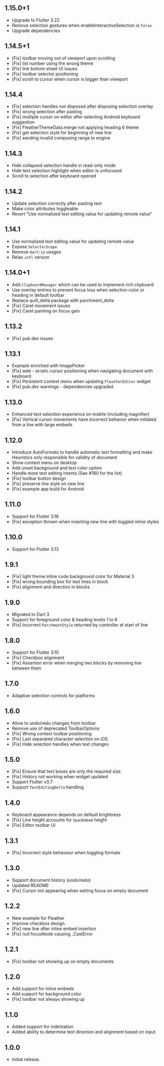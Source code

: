 ## 1.15.0+1

* Upgrade to Flutter 3.22
* Remove selection gestures when enableInteractiveSelection is `false`
* Upgrade dependencies

## 1.14.5+1

* [Fix] toolbar moving out of viewport upon scrolling
* [Fix] list number using the wrong theme
* [Fix] link bottom sheet UI issues
* [Fix] toolbar selector positioning
* [Fix] scroll to cursor when cursor is bigger than viewport

## 1.14.4

* [Fix] selection handles not disposed after disposing selection overlay
* [Fix] wrong selection after pasting
* [Fix] multiple cursor on editor after selecting Android keyboard suggestion  
* [Fix] FleatherThemeData.merge not applying heading 6 theme
* [Fix] get selection style for beginning of new line
* [Fix] sending invalid composing range to engine

## 1.14.3

* Hide collapsed selection handle in read-only mode
* Hide text selection highlight when editor is unfocused
* Scroll to selection after keyboard opened

## 1.14.2

* Update selection correctly after pasting text
* Make color attributes toggleable
* Revert "Use normalized text editing value for updating remote value"

## 1.14.1

* Use normalized text editing value for updating remote value
* Expose `SelectorScope`
* Remove `dart:io` usages
* Relax `intl` version

## 1.14.0+1

* Add `ClipboardManager` which can be used to implement rich clipboard
* Use overlay entries to prevent focus loss when selection color or heading in default toolbar
* Replace quill_delta package with parchment_delta
* [Fix] Caret movement issues
* [Fix] Caret painting on focus gain

## 1.13.2

* [Fix] pub.dev issues

## 1.13.1

* Example enriched with ImagePicker
* [Fix] web - erratic cursor positioning when navigating document with keyboard
* [Fix] Persistent context menu when updating `FleatherEditor` widget
* [Fix] pub.dev warnings - dependencies upgraded

## 1.13.0

* Enhanced text selection experience on mobile (including magnifier)
* [Fix] Vertical cursor movements have incorrect behavior when initiated from a line with large embeds

## 1.12.0

* Introduce AutoFormats to handle automatic text formatting and make Heuristics only responsible for validity of document
* Show context menu on desktop
* Add unset background and text color option
* Handle more text editing intents (See #180 for the list)
* [Fix] toolbar button design
* [Fix] preserve line style on new line
* [Fix] example app build for Android

## 1.11.0 

* Support for Flutter 3.16
* [Fix] exception thrown when inserting new line with toggled inline styles

## 1.10.0 

* Support for Flutter 3.13
  
## 1.9.1

* [Fix] light theme inline code background color for Material 3
* [Fix] wrong bounding box for text lines in block
* [Fix] alignment and direction in blocks

## 1.9.0

* Migrated to Dart 3
* Support for foreground color & heading levels 1 to 6
* [Fix] Incorrect `ParchmentStyle` returned by controller at start of line

## 1.8.0

* Support for Flutter 3.10
* [Fix] Checkbox alignment
* [Fix] Assertion error when merging two blocks by removing line between them

## 1.7.0

* Adaptive selection controls for platforms

## 1.6.0

* Allow to undo/redo changes from toolbar
* Remove use of deprecated ToolbarOptions
* [Fix] Wrong context toolbar positioning
* [Fix] Last separated character selection on iOS
* [Fix] Hide selection handles when text changes

## 1.5.0

* [Fix] Ensure that text boxes are only the required size
* [Fix] History not working when widget updated 
* Support Flutter v3.7
* Support `TextEditingDelta` handling

## 1.4.0

* Keyboard appearance depends on default brightness
* [Fix] Line height accounts for `SpanEmbed` height
* [Fix] Editor toolbar UI

## 1.3.1

* [Fix] Incorrect style behaviour when toggling formats

## 1.3.0

* Support document history (undo/redo)
* Updated README
* [Fix] Cursor not appearing when setting focus on empty document

## 1.2.2

* New example for Fleather
* Improve checkbox design
* [Fix] new line after inline embed insertion
* [Fix] null focusNode causing _CastError

## 1.2.1

* [Fix] toolbar not showing up on empty documents

## 1.2.0

* Add support for inline embeds
* Add support for background color
* [Fix] toolbar not always showing up

## 1.1.0

* Added support for indentation
* Added ability to determine text direction and alignment based on input

## 1.0.0

* Initial release.
